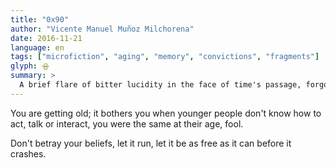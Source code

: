 ```yaml
---
title: "0x90"
author: "Vicente Manuel Muñoz Milchorena"
date: 2016-11-21
language: en
tags: ["microfiction", "aging", "memory", "convictions", "fragments"]
glyph: 🝮
summary: >
  A brief flare of bitter lucidity in the face of time's passage, forgotten convictions, and the inevitability of collapse. The narrator's voice does not seek salvation—only to remain unbetrayed.
---
```


You are getting old; it bothers you when younger
people don't know how to act, talk or interact,
you were the same at their age, fool.

Don't betray your beliefs, let it run, let it
be as free as it can before it crashes.

